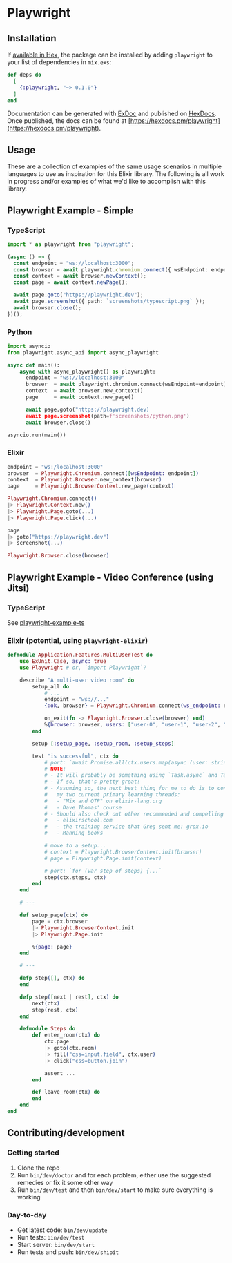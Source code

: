 # Playwright

## Installation

If [available in Hex](https://hex.pm/docs/publish), the package can be installed
by adding `playwright` to your list of dependencies in `mix.exs`:

```elixir
def deps do
  [
    {:playwright, "~> 0.1.0"}
  ]
end
```

Documentation can be generated with [ExDoc](https://github.com/elixir-lang/ex_doc)
and published on [HexDocs](https://hexdocs.pm). Once published, the docs can
be found at [https://hexdocs.pm/playwright](https://hexdocs.pm/playwright).

## Usage

These are a collection of examples of the same usage scenarios in multiple languages to use as inspiration for this Elixir library. The following is all work in progress and/or examples of what we'd like to accomplish with this library.

## Playwright Example - Simple

### TypeScript

```typescript
import * as playwright from "playwright";

(async () => {
  const endpoint = "ws://localhost:3000";
  const browser = await playwright.chromium.connect({ wsEndpoint: endpoint });
  const context = await browser.newContext();
  const page = await context.newPage();

  await page.goto("https://playwright.dev");
  await page.screenshot({ path: `screenshots/typescript.png` });
  await browser.close();
})();
```

### Python

```python
import asyncio
from playwright.async_api import async_playwright

async def main():
    async with async_playwright() as playwright:
      endpoint = "ws://localhost:3000"
      browser  = await playwright.chromium.connect(wsEndpoint=endpoint)
      context  = await browser.new_context()
      page     = await context.new_page()

      await page.goto("https://playwright.dev)
      await page.screenshot(path=f'screenshots/python.png')
      await browser.close()

asyncio.run(main())
```

### Elixir

```elixir
endpoint = "ws:/localhost:3000"
browser  = Playwright.Chromium.connect([wsEndpoint: endpoint])
context  = Playwright.Browser.new_context(browser)
page     = Playwright.BrowserContext.new_page(context)

Playwright.Chromium.connect()
|> Playwright.Context.new()
|> Playwright.Page.goto(...)
|> Playwright.Page.click(...)

page
|> goto("https://playwright.dev")
|> screenshot(...)

Playwright.Browser.close(browser)
```

## Playwright Example - Video Conference (using Jitsi)

### TypeScript

See [playwright-example-ts](https://github.com/geometerio/playwright-example-ts)

### Elixir (potential, using `playwright-elixir`)

```elixir
defmodule Application.Features.MultiUserTest do
	use ExUnit.Case, async: true
	use Playwright # or, `import Playwright`?

	describe "A multi-user video room" do
		setup_all do
			# ...
			endpoint = "ws://..."
			{:ok, browser} = Playwright.Chromium.connect(ws_endpoint: endpoint)

			on_exit(fn -> Playwright.Browser.close(browser) end)
			%{browser: browser, users: ["user-0", "user-1", "user-2", "user-3"]}
		end

		setup [:setup_page, :setup_room, :setup_steps]

		test "is successful", ctx do
			# port: `await Promise.all(ctx.users.map(async (user: string) => {...`
			# NOTE:
			# - It will probably be something using `Task.async` and Task.await`
			# - If so, that's pretty great!
			# - Assuming so, the next best thing for me to do is to continue with
			#   my two current primary learning threads:
			#   - "Mix and OTP" on elixir-lang.org
			#   - Dave Thomas' course
			# - Should also check out other recommended and compelling resources, such as:
			#   - elixirschool.com
			#   - the training service that Greg sent me: grox.io
			#   - Manning books

			# move to a setup...
			# context = Playwright.BrowserContext.init(browser)
			# page = Playwright.Page.init(context)

			# port: `for (var step of steps) {...`
			step(ctx.steps, ctx)
		end
	end

	# ---

	def setup_page(ctx) do
		page = ctx.browser
		|> Playwright.BrowserContext.init
		|> Playwright.Page.init

		%{page: page}
	end

	# ---

	defp step([], ctx) do
	end

	defp step([next | rest], ctx) do
		next(ctx)
		step(rest, ctx)
	end

	defmodule Steps do
		def enter_room(ctx) do
			ctx.page
			|> goto(ctx.room)
			|> fill("css=input.field", ctx.user)
			|> click("css=button.join")

			assert ...
		end

		def leave_room(ctx) do
		end
	end
end
```

## Contributing/development

### Getting started

1. Clone the repo
2. Run `bin/dev/doctor` and for each problem, either use the suggested remedies or fix it some other way
3. Run `bin/dev/test` and then `bin/dev/start` to make sure everything is working

### Day-to-day

- Get latest code: `bin/dev/update`
- Run tests: `bin/dev/test`
- Start server: `bin/dev/start`
- Run tests and push: `bin/dev/shipit`
